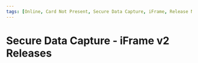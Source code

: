 ```yaml
---
tags: [Online, Card Not Present, Secure Data Capture, iFrame, Release Notes, Update, Enhancement]
---
```


# Secure Data Capture - iFrame v2 Releases

